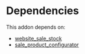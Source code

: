 # Dependencies

This addon depends on:

- [website_sale_stock](https://github.com/bringout/oca-ocb-sale)
- [sale_product_configurator](https://github.com/bringout/oca-ocb-sale)
